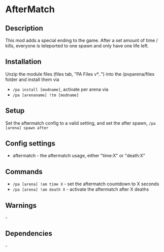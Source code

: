 # AfterMatch
## Description

This mod adds a special ending to the game. After a set amount of time / kills, everyone is teleported to one spawn and only have one life left.
## Installation

Unzip the module files (files tab, "PA Files v*.*.*") into the /pvparena/files folder and install them via
- `/pa install [modname]`, activate per arena via
- `/pa [arenaname] !tm [modname]`
## Setup

Set the aftermatch config to a valid setting, and set the after spawn, `/pa [arena] spawn after`
## Config settings

- aftermatch \- the aftermatch usage, either "time:X" or "death:X" 

## Commands

- `/pa [arena] !am time X` \- set the aftermatch countdown to X seconds
- `/pa [arena] !am death X` \- activate the aftermatch after X deaths 

## Warnings

\-
## Dependencies

\-
